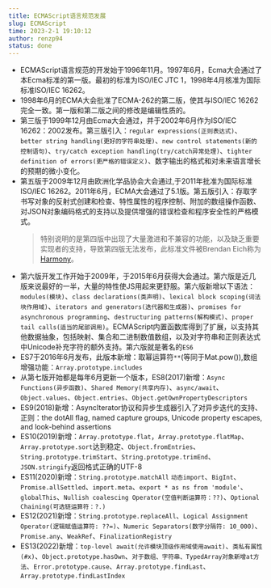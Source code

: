 ```yaml
---
title: ECMAScript语言规范发展
slug: ECMAScript
time: 2023-2-1 19:10:12
author: renzp94
status: done
---
```


- ECMAScript语言规范的开发始于1996年11月。1997年6月，Ecma大会通过了本Ecma标准的第一版。最初的标准为ISO/IEC JTC 1，1998年4月核准为国际标准ISO/IEC 16262。
- 1998年6月的ECMA大会批准了ECMA-262的第二版，使其与ISO/IEC 16262完全一致。第一版和第二版之间的修改是编辑性质的。
- 第三版于1999年12月由Ecma大会通过，并于2002年6月作为ISO/IEC 16262：2002发布。第三版引入：`regular expressions(正则表达式)`、`better string handling(更好的字符串处理)`、`new control statements(新的控制语句)`、`try/catch exception handling(try/catch异常处理)`、`tighter definition of errors(更严格的错误定义)`、数字输出的格式和对未来语言增长的预期的微小变化。
- 第五版于2009年12月由欧洲化学品协会大会通过,于2011年批准为国际标准ISO/IEC 16262。2011年6月，ECMA大会通过了5.1版。第五版引入：存取字书写对象的反射式创建和检查、特性属性的程序控制、附加的数组操作函数、对JSON对象编码格式的支持以及提供增强的错误检查和程序安全性的严格模式。
  >特别说明的是第四版中出现了大量激进和不兼容的功能，以及缺乏重要实现者的支持，导致第四版无法发布，此标准文件被Brendan Eich称为[Harmony](https://mail.mozilla.org/pipermail/es-discuss/2008-August/003400.html)。
- 第六版开发工作开始于2009年，于2015年6月获得大会通过。第六版是近几版来说最好的一半，大量的特性使JS用起来更舒服。第六版新增以下语法：`modules(模块)`、`class declarations(类声明)`、`lexical block scoping(词法块作用域)`、`iterators and generators(迭代器和生成器)`、`promises for asynchronous programming`、`destructuring patterns(解构模式)`、`proper tail calls(适当的尾部调用)`。ECMAScript内置函数库得到了扩展，以支持其他数据抽象，包括映射、集合和二进制数值数组，以及对字符串和正则表达式中Unicode补充字符的额外支持。第六版就是著名的`ES6`
- ES7于2016年6月发布，此版本新增：取幂运算符`**`(等同于Mat.pow()),数组增强功能：`Array.prototype.includes`
- 从第七版开始都是每年6月更新一个版本，ES8(2017)新增：`Async Functions(异步函数)`、`Shared Memory(共享内存)`、`async/await`、`Object.values`、`Object.entries`、`Object.getOwnPropertyDescriptors`
- ES9(2018)新增：AsyncIterator协议和异步生成器引入了对异步迭代的支持、正则：the dotAll flag, named capture groups, Unicode property escapes, and look-behind assertions
- ES10(2019)新增：`Array.prototype.flat`，`Array.prototype.flatMap`、`Array.prototype.sort`达到稳定、`Object.fromEntries`、`String.prototype.trimStart`、`String.prototype.trimEnd`、`JSON.stringify`返回格式正确的UTF-8
- ES11(2020)新增：`String.prototype.matchAll` `动态import`、`BigInt`、`Promise.allSettled`、`import.meta`、`export * as ns from 'module'`、`globalThis`、`Nullish coalescing Operator(空值判断运算符：??)`、`Optional Chaining(可选链运算符：?.)`
- ES12(2021)新增：`String.prototype.replaceAll`、`Logical Assignment Operator(逻辑赋值运算符: ??=)`、`Numeric Separators(数字分隔符: 10_000)`、`Promise.any`、`WeakRef`、`FinalizationRegistry`
- ES13(2022)新增：`top-level await(允许模块顶级作用域使用await)`、`类私有属性(#x)`、`Object.prototype.hasOwn`、`对于数组、字符串、TypedArray对象新增at方法`、`Error.prototype.cause`、`Array.prototype.findLast`、`Array.prototype.findLastIndex`